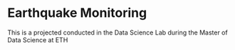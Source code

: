 # Earthquake Monitoring
This is a projected conducted in the Data Science Lab during the Master of Data Science at ETH
